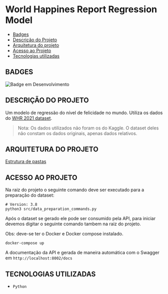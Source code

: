 # World Happines Report Regression Model

* [Badges](#badges)
* [Descrição do Projeto](#descrição-do-projeto)
* [Arquitetura do projeto](#arquitetura-do-projeto)
* [Acesso ao Projeto](#acesso-ao-projeto)
* [Tecnologias utilizadas](#tecnologias-utilizadas)

## BADGES

![Badge em Desenvolvimento](http://img.shields.io/static/v1?label=STATUS&message=EM%20DESENVOLVIMENTO&color=GREEN&style=for-the-badge)

## DESCRIÇÃO DO PROJETO

Um modelo de regressão do nível de felicidade no mundo. Utiliza os dados do [WHR 2021 dataset](https://worldhappiness.report/ed/2021/).

> Nota: Os dados utilizados não foram os do Kaggle. O dataset deles não constam os dados originais, apenas dados relativos.

## ARQUITETURA DO PROJETO

[Estrutura de pastas](https://github.com/SalatielBairros/world-happiness-report/blob/main/docs/Architecture.md)

## ACESSO AO PROJETO

Na raiz do projeto o seguinte comando deve ser executado para a preparação do dataset:

```shell
# Version: 3.8
python3 src/data_preparation_commands.py
```

Após o dataset se gerado ele pode ser consumido pela API, para iniciar devemos digitar o seguinte comando tambem na raiz do projeto.

Obs: deve-se ter o Docker e Docker compose instalado.

```shell
docker-compose up
```

A documentação da API e gerada de maneira automática com o Swagger em `http://localhost:8002/docs`

## TECNOLOGIAS UTILIZADAS

* ``Python``
